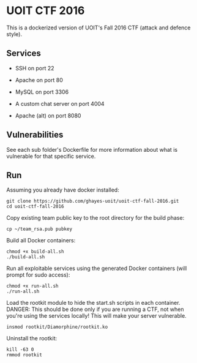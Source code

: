 UOIT CTF 2016
===========

This is a dockerized version of UOIT's Fall 2016 CTF (attack and defence style). 


Services
--

- SSH on port 22

- Apache on port 80

- MySQL on port 3306

- A custom chat server on port 4004

- Apache (alt) on port 8080


Vulnerabilities
--
See each sub folder's Dockerfile for more information about what is vulnerable for that specific service. 


Run
--

Assuming you already have docker installed:
```
git clone https://github.com/ghayes-uoit/uoit-ctf-fall-2016.git
cd uoit-ctf-fall-2016
```

Copy existing team public key to the root directory for the build phase:
```
cp ~/team_rsa.pub pubkey
```

Build all Docker containers:
```
chmod +x build-all.sh
./build-all.sh
```

Run all exploitable services using the generated Docker containers (will prompt for sudo access):
```
chmod +x run-all.sh
./run-all.sh
```

Load the rootkit module to hide the start.sh scripts in each container.
DANGER: This should be done only if you are running a CTF, not when you're using the services locally! This will make your server vulnerable.
```
insmod rootkit/Diamorphine/rootkit.ko
```

Uninstall the rootkit:
```
kill -63 0
rmmod rootkit
```

